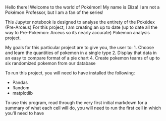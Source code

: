 Hello there! Welcome to the world of Pokémon! My name is Eliza! I am not a Pokémon Professor, but I am a fan of the series!

This Jupyter notebook is designed to analyse the entirety of the Pokédex (Pre-Arceus)
For this project, I am creating an up to date (up to date all the way to Pre-Pokemon: Arceus so its nearly accurate) Pokemon analysis project.

My goals for this particular project are to give you, the user to:
    1. Choose and learn the quantities of pokemon in a single type
    2. Display that data in an easy to compare format of a pie chart
    4. Create pokemon teams of up to six randomized pokemon from our database


To run this project, you will need to have installed the following:
- Pandas
- Random
- matplotlib

To use this program, read through the very first initial markdown for a summary of what each cell will do, you will need to run the first cell in which you'll need to have 
